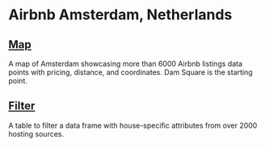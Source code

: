 # Airbnb Amsterdam, Netherlands

[Map](https://amsterdam-map.streamlit.app/)
---
A map of Amsterdam showcasing more than 6000 Airbnb listings data points with pricing, distance, and coordinates. Dam Square is the starting point.

[Filter](https://amsterdam-filter.streamlit.app/)
---
A table to filter a data frame with house-specific attributes from over 2000 hosting sources.
